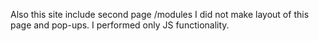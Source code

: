 Also this site include second page /modules 
I did not make layout of this page and pop-ups. I performed only JS functionality. 
